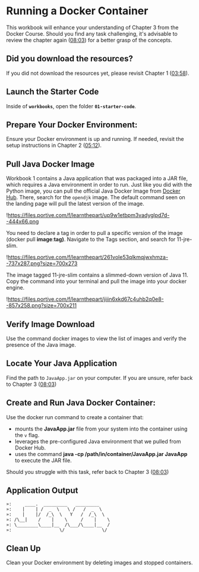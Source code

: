 # 

# Running a Docker Container

This workbook will enhance your understanding of Chapter 3 from the Docker Course. Should you find any task challenging, it's advisable to review the chapter again ([08:03](https://youtu.be/s69slvfVp0I?t=484)) for a better grasp of the concepts.

## **Did you download the resources?**

If you did not download the resources yet, please revisit Chapter 1 ([03:58](https://youtu.be/s69slvfVp0I?t=238)).

## **Launch the Starter Code**

Inside of **`workbooks`**, open the folder **`01-starter-code`**.

## **Prepare Your Docker Environment:**

Ensure your Docker environment is up and running. If needed, revisit the setup instructions in Chapter 2 ([05:12](https://youtu.be/s69slvfVp0I?t=312)).

## **Pull Java Docker Image**

Workbook 1 contains a Java application that was packaged into a JAR file, which requires a Java environment in order to run. Just like you did with the Python image, you can pull the official Java Docker Image from [Docker Hub](https://hub.docker.com/). There, search for the `opendjk` image. The default command seen on the landing page will pull the latest version of the image.

!https://files.portive.com/f/learnthepart/up9w1etbpm3vadyglpd7d--444x66.png

You need to declare a tag in order to pull a specific version of the image (docker pull **image**:**tag)**. Navigate to the Tags section, and search for 11-jre-slim.

!https://files.portive.com/f/learnthepart/261vole53qlkmqjwxhmza--737x287.png?size=700x273

The image tagged 11-jre-slim contains a slimmed-down version of Java 11. Copy the command into your terminal and pull the image into your docker engine.

!https://files.portive.com/f/learnthepart/jiiin6xkd67c4uhb2q0e8--857x258.png?size=700x211

## **Verify Image Download**

Use the command docker images to view the list of images and verify the presence of the Java image.

## **Locate Your Java Application**

Find the path to `JavaApp.jar` on your computer. If you are unsure, refer back to Chapter 3 ([08:03](https://youtu.be/s69slvfVp0I?t=484))

## **Create and Run Java Docker Container:**

Use the docker run command to create a container that:

- mounts the **JavaApp.jar** file from your system into the container using the `v` flag.
- leverages the pre-configured Java environment that we pulled from Docker Hub.
- uses the command **java -cp /path/in/container/JavaApp.jar JavaApp** to execute the JAR file.

Should you struggle with this task, refer back to Chapter 3 ([08:03](https://youtu.be/s69slvfVp0I?t=484))

## **Application Output**

```
»:     ____.  _________   _________
»:    |    | /  _  \   \ /   /  _  \
»:    |    |/  /_\  \   Y   /  /_\  \
»: /\__|    /    |    \     /    |    \
»: \________\____|__  /\___/\____|__  /
»:                  \/              \/

```

## **Clean Up**

Clean your Docker environment by deleting images and stopped containers.